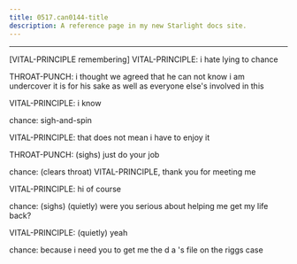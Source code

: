 ```yaml
---
title: 0517.can0144-title
description: A reference page in my new Starlight docs site.
---
```

----- 
[VITAL-PRINCIPLE remembering]
VITAL-PRINCIPLE: i hate lying to chance
 
THROAT-PUNCH: i thought we agreed that he can not know i am undercover
 it is for his 
sake as well as everyone else's involved in this
 
VITAL-PRINCIPLE: i know
 
chance: sigh-and-spin
 
VITAL-PRINCIPLE: that does not mean i have to enjoy it
 
THROAT-PUNCH: (sighs) just do your job
 
chance: (clears throat) VITAL-PRINCIPLE, thank you for meeting me
 
VITAL-PRINCIPLE: hi
 of course
 
chance: (sighs) (quietly) were you serious about helping me get my life back? 


VITAL-PRINCIPLE: (quietly) yeah
 
chance: because i need you to get me the d
a
's file on the riggs case
 
